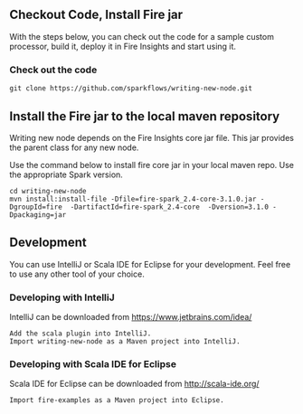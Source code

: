 ## Checkout Code, Install Fire jar

With the steps below, you can check out the code for a sample custom processor, build it, deploy it in Fire Insights and start using it.

### Check out the code

    git clone https://github.com/sparkflows/writing-new-node.git

## Install the Fire jar to the local maven repository

Writing new node depends on the Fire Insights core jar file. This jar provides the parent class for any new node. 

Use the command below to install fire core jar in your local maven repo. Use the appropriate Spark version.

    cd writing-new-node
    mvn install:install-file -Dfile=fire-spark_2.4-core-3.1.0.jar -DgroupId=fire  -DartifactId=fire-spark_2.4-core  -Dversion=3.1.0 -Dpackaging=jar
    
## Development

You can use IntelliJ or Scala IDE for Eclipse for your development. Feel free to use any other tool of your choice.

### Developing with IntelliJ

IntelliJ can be downloaded from https://www.jetbrains.com/idea/

    Add the scala plugin into IntelliJ.
    Import writing-new-node as a Maven project into IntelliJ.

### Developing with Scala IDE for Eclipse

Scala IDE for Eclipse can be downloaded from http://scala-ide.org/

    Import fire-examples as a Maven project into Eclipse.

